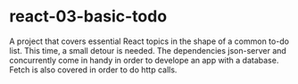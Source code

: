 # react-03-basic-todo
A project that covers essential React topics in the shape of a common to-do list. This time, a small detour is needed. The dependencies json-server and concurrently come in handy in order to develope an app with a database. Fetch is also covered in order to do http calls.
